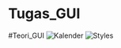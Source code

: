 # Tugas_GUI
#Teori_GUI
![Kalender](https://user-images.githubusercontent.com/72422096/114343151-850c5400-9b87-11eb-9423-4e37a9730058.PNG)
![Styles](https://user-images.githubusercontent.com/72422096/114343152-863d8100-9b87-11eb-9618-362cc2984e61.PNG)
